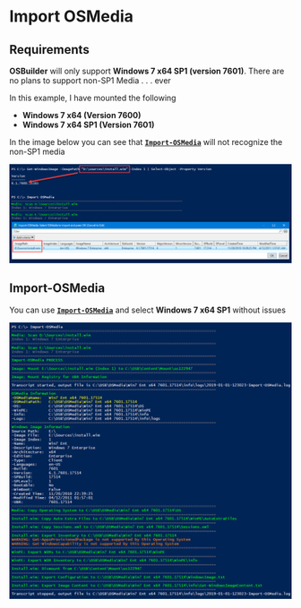 # Import OSMedia

## Requirements

**OSBuilder** will only support **Windows 7 x64 SP1 \(version 7601\)**.  There are no plans to support non-SP1 Media . . . ever

In this example, I have mounted the following

* **Windows 7 x64 \(Version 7600\)**
* **Windows 7 x64 SP1 \(Version 7601\)**

In the image below you can see that [**`Import-OSMedia`**](../../functions/osmedia/import-osmedia.md) will not recognize the non-SP1 media

![](../../../../.gitbook/assets/2019-01-01_12-25-52.png)

## Import-OSMedia

You can use [**`Import-OSMedia`**](../../functions/osmedia/import-osmedia.md) and select **Windows 7 x64 SP1** without issues

![](../../../../.gitbook/assets/2019-01-01_12-34-57.png)



